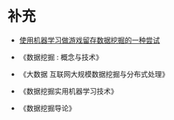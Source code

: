# 补充


- [使用机器学习做游戏留存数据挖掘的一种尝试](https://zhuanlan.zhihu.com/p/31213553)



- 《数据挖掘 : 概念与技术》
- 《大数据 互联网大规模数据挖掘与分布式处理》

- 《数据挖掘实用机器学习技术》
- 《数据挖掘导论》
